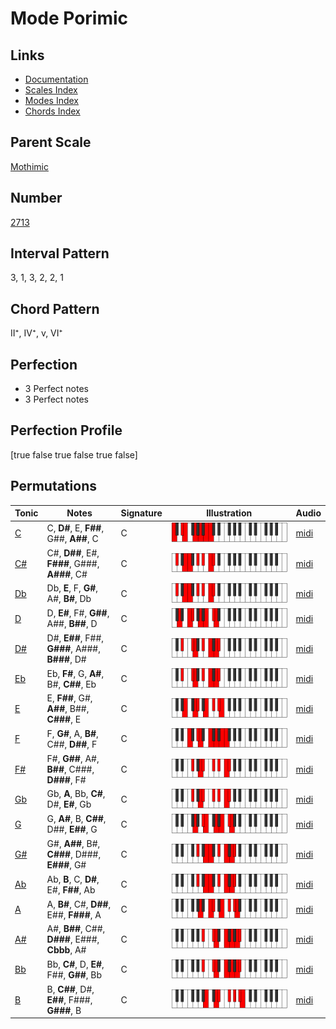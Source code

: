 # Mode Porimic

## Links

- [Documentation](README.md)
- [Scales Index](Scales.md)
- [Modes Index](Modes.md)
- [Chords Index](Chords.md)

## Parent Scale

[Mothimic](ScaleMothimic.md)

## Number

[2713](https://ianring.com/musictheory/scales/2713)

## Interval Pattern

3, 1, 3, 2, 2, 1

## Chord Pattern

II⁺, IV⁺, v, VI⁺

## Perfection

- 3 Perfect notes
- 3 Perfect notes

## Perfection Profile

[true false true false true false]

## Permutations

| Tonic | Notes | Signature | Illustration | Audio |
|-------|-------|-----------|--------------|-------|
| [C](ModeCNaturalPorimic.md) | C, **D#**, E, **F##**, G##, **A##**, C | C | ![CNaturalPorimic](ModeCNaturalPorimic.png) | [midi](https://github.com/edipermadi/music/blob/main/docs/ModeCNaturalPorimic.mid?raw=true) |
| [C#](ModeCSharpPorimic.md) | C#, **D##**, E#, **F###**, G###, **A###**, C# | C | ![CSharpPorimic](ModeCSharpPorimic.png) | [midi](https://github.com/edipermadi/music/blob/main/docs/ModeCSharpPorimic.mid?raw=true) |
| [Db](ModeDFlatPorimic.md) | Db, **E**, F, **G#**, A#, **B#**, Db | C | ![DFlatPorimic](ModeDFlatPorimic.png) | [midi](https://github.com/edipermadi/music/blob/main/docs/ModeDFlatPorimic.mid?raw=true) |
| [D](ModeDNaturalPorimic.md) | D, **E#**, F#, **G##**, A##, **B##**, D | C | ![DNaturalPorimic](ModeDNaturalPorimic.png) | [midi](https://github.com/edipermadi/music/blob/main/docs/ModeDNaturalPorimic.mid?raw=true) |
| [D#](ModeDSharpPorimic.md) | D#, **E##**, F##, **G###**, A###, **B###**, D# | C | ![DSharpPorimic](ModeDSharpPorimic.png) | [midi](https://github.com/edipermadi/music/blob/main/docs/ModeDSharpPorimic.mid?raw=true) |
| [Eb](ModeEFlatPorimic.md) | Eb, **F#**, G, **A#**, B#, **C##**, Eb | C | ![EFlatPorimic](ModeEFlatPorimic.png) | [midi](https://github.com/edipermadi/music/blob/main/docs/ModeEFlatPorimic.mid?raw=true) |
| [E](ModeENaturalPorimic.md) | E, **F##**, G#, **A##**, B##, **C###**, E | C | ![ENaturalPorimic](ModeENaturalPorimic.png) | [midi](https://github.com/edipermadi/music/blob/main/docs/ModeENaturalPorimic.mid?raw=true) |
| [F](ModeFNaturalPorimic.md) | F, **G#**, A, **B#**, C##, **D##**, F | C | ![FNaturalPorimic](ModeFNaturalPorimic.png) | [midi](https://github.com/edipermadi/music/blob/main/docs/ModeFNaturalPorimic.mid?raw=true) |
| [F#](ModeFSharpPorimic.md) | F#, **G##**, A#, **B##**, C###, **D###**, F# | C | ![FSharpPorimic](ModeFSharpPorimic.png) | [midi](https://github.com/edipermadi/music/blob/main/docs/ModeFSharpPorimic.mid?raw=true) |
| [Gb](ModeGFlatPorimic.md) | Gb, **A**, Bb, **C#**, D#, **E#**, Gb | C | ![GFlatPorimic](ModeGFlatPorimic.png) | [midi](https://github.com/edipermadi/music/blob/main/docs/ModeGFlatPorimic.mid?raw=true) |
| [G](ModeGNaturalPorimic.md) | G, **A#**, B, **C##**, D##, **E##**, G | C | ![GNaturalPorimic](ModeGNaturalPorimic.png) | [midi](https://github.com/edipermadi/music/blob/main/docs/ModeGNaturalPorimic.mid?raw=true) |
| [G#](ModeGSharpPorimic.md) | G#, **A##**, B#, **C###**, D###, **E###**, G# | C | ![GSharpPorimic](ModeGSharpPorimic.png) | [midi](https://github.com/edipermadi/music/blob/main/docs/ModeGSharpPorimic.mid?raw=true) |
| [Ab](ModeAFlatPorimic.md) | Ab, **B**, C, **D#**, E#, **F##**, Ab | C | ![AFlatPorimic](ModeAFlatPorimic.png) | [midi](https://github.com/edipermadi/music/blob/main/docs/ModeAFlatPorimic.mid?raw=true) |
| [A](ModeANaturalPorimic.md) | A, **B#**, C#, **D##**, E##, **F###**, A | C | ![ANaturalPorimic](ModeANaturalPorimic.png) | [midi](https://github.com/edipermadi/music/blob/main/docs/ModeANaturalPorimic.mid?raw=true) |
| [A#](ModeASharpPorimic.md) | A#, **B##**, C##, **D###**, E###, **Cbbb**, A# | C | ![ASharpPorimic](ModeASharpPorimic.png) | [midi](https://github.com/edipermadi/music/blob/main/docs/ModeASharpPorimic.mid?raw=true) |
| [Bb](ModeBFlatPorimic.md) | Bb, **C#**, D, **E#**, F##, **G##**, Bb | C | ![BFlatPorimic](ModeBFlatPorimic.png) | [midi](https://github.com/edipermadi/music/blob/main/docs/ModeBFlatPorimic.mid?raw=true) |
| [B](ModeBNaturalPorimic.md) | B, **C##**, D#, **E##**, F###, **G###**, B | C | ![BNaturalPorimic](ModeBNaturalPorimic.png) | [midi](https://github.com/edipermadi/music/blob/main/docs/ModeBNaturalPorimic.mid?raw=true) |

